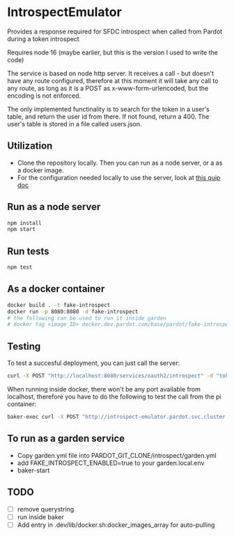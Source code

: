 # IntrospectEmulator

Provides a response required for SFDC introspect when called from Pardot during a token introspect

Requires node 16 (maybe earlier, but this is the version I used to write the code)

The service is based on node http server. It receives a call - but doesn't have any route configured, therefore at this moment it will take any call to any route, as long as it is a POST as x-www-form-urlencoded, but the encoding is not enforced.

The only implemented functinality is to search for the token in a user's table, and return the user id from there. If not found, return a 400. The user's table is stored in a file called users.json.

## Utilization

- Clone the repository locally. Then you can run as a node server, or a as a docker image.
- For the configuration needed locally to use the server, look at [this quip doc](https://salesforce.quip.com/e16wAOD5ZsZz)
  
## Run as a node server

```bash
npm install
npm start
```

## Run tests

```bash
npm test
```
  
## As a docker container

```bash
docker build . -t fake-introspect
docker run -p 8080:8080 -d fake-introspect
# the following can be used to run it inside garden
# docker tag <image_ID> docker.dev.pardot.com/base/pardot/fake-introspect/app:latest
```

## Testing

To test a succesful deployment, you can just call the server:

```bash
curl -X POST "http://localhost:8080/services/oauth2/introspect" -d "token=CustomToken3"
```

When running inside docker, there won't be any port available from localhost, therefore you have to do the following to test the call from the pi container:

```bash 
baker-exec curl -X POST "http://introspect-emulator.pardot.svc.cluster.local:58085/services/oauth2/introspect" -d "token=CustomToken3"
```

## To run as a garden service

- Copy garden.yml file into PARDOT_GIT_CLONE/introspect/garden.yml
- add FAKE_INTROSPECT_ENABLED=true to your garden.local.env
- baker-start

## TODO

- [ ] remove querystring
- [ ] run inside baker
- [ ] Add entry in .dev/lib/docker.sh:docker_images_array for auto-pulling
